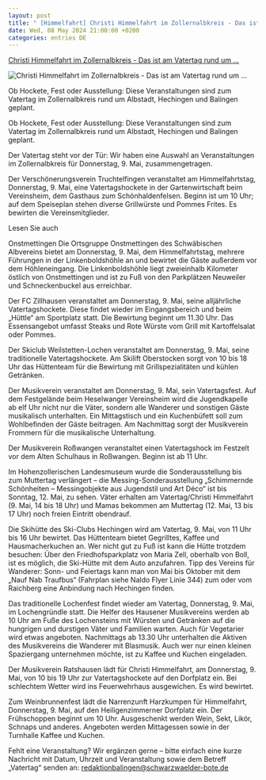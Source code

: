 ```yaml
---
layout: post
title: " [Himmelfahrt] Christi Himmelfahrt im Zollernalbkreis - Das ist am Vatertag rund um ..."
date: Wed, 08 May 2024 21:00:00 +0200
categories: entries DE
---
```

[Christi Himmelfahrt im Zollernalbkreis - Das ist am Vatertag rund um ...](https://www.schwarzwaelder-bote.de/inhalt.christi-himmelfahrt-im-zollernalbkreis-vatertag-rund-um-albstadt-balingen-hechingen.6486442e-aee4-4a24-bbaa-fcabc96e801c.html)

![Christi Himmelfahrt im Zollernalbkreis - Das ist am Vatertag rund um ...](https://www.schwarzwaelder-bote.de/media.media.789fa42f-35d0-4812-a996-13e724af2125.16x9_1024.jpg)

Ob Hockete, Fest oder Ausstellung: Diese Veranstaltungen sind zum Vatertag im Zollernalbkreis rund um Albstadt, Hechingen und Balingen geplant.

Ob Hockete, Fest oder Ausstellung: Diese Veranstaltungen sind zum Vatertag im Zollernalbkreis rund um Albstadt, Hechingen und Balingen geplant.

Der Vatertag steht vor der Tür: Wir haben eine Auswahl an Veranstaltungen im Zollernalbkreis für Donnerstag, 9. Mai, zusammengetragen.

Der Verschönerungsverein Truchtelfingen veranstaltet am Himmelfahrtstag, Donnerstag, 9. Mai, eine Vatertagshockete in der Gartenwirtschaft beim Vereinsheim, dem Gasthaus zum Schönhaldenfelsen. Beginn ist um 10 Uhr; auf dem Speiseplan stehen diverse Grillwürste und Pommes Frites. Es bewirten die Vereinsmitglieder.

Lesen Sie auch

Onstmettingen Die Ortsgruppe Onstmettingen des Schwäbischen Albvereins bietet am Donnerstag, 9. Mai, dem Himmelfahrtstag, mehrere Führungen in der Linkenboldshöhle an und bewirtet die Gäste außerdem vor dem Höhleneingang. Die Linkenboldshöhle liegt zweieinhalb Kilometer östlich von Onstmettingen und ist zu Fuß von den Parkplätzen Neuweiler und Schneckenbuckel aus erreichbar.

Der FC Zillhausen veranstaltet am Donnerstag, 9. Mai, seine alljährliche Vatertagshockete. Diese findet wieder im Eingangsbereich und beim „Hüttle“ am Sportplatz statt. Die Bewirtung beginnt um 11.30 Uhr. Das Essensangebot umfasst Steaks und Rote Würste vom Grill mit Kartoffelsalat oder Pommes.

Der Skiclub Weilstetten-Lochen veranstaltet am Donnerstag, 9. Mai, seine traditionelle Vatertagshockete. Am Skilift Oberstocken sorgt von 10 bis 18 Uhr das Hüttenteam für die Bewirtung mit Grillspezialitäten und kühlen Getränken.

Der Musikverein veranstaltet am Donnerstag, 9. Mai, sein Vatertagsfest. Auf dem Festgelände beim Heselwanger Vereinsheim wird die Jugendkapelle ab elf Uhr nicht nur die Väter, sondern alle Wanderer und sonstigen Gäste musikalisch unterhalten. Ein Mittagstisch und ein Kuchenbüfett soll zum Wohlbefinden der Gäste beitragen. Am Nachmittag sorgt der Musikverein Frommern für die musikalische Unterhaltung.

Der Musikverein Roßwangen veranstaltet einen Vatertagshock im Festzelt vor dem Alten Schulhaus in Roßwangen. Beginn ist ab 11 Uhr.

Im Hohenzollerischen Landesmuseum wurde die Sonderausstellung bis zum Muttertag verlängert – die Messing-Sonderausstellung „Schimmernde Schönheiten – Messingobjekte aus Jugendstil und Art Déco“ ist bis Sonntag, 12. Mai, zu sehen. Väter erhalten am Vatertag/Christi Himmelfahrt (9. Mai, 14 bis 18 Uhr) und Mamas bekommen am Muttertag (12. Mai, 13 bis 17 Uhr) noch freien Eintritt obendrauf.

Die Skihütte des Ski-Clubs Hechingen wird am Vatertag, 9. Mai, von 11 Uhr bis 16 Uhr bewirtet. Das Hüttenteam bietet Gegrilltes, Kaffee und Hausmacherkuchen an. Wer nicht gut zu Fuß ist kann die Hütte trotzdem besuchen: Über den Friedhofsparkplatz von Maria Zell, oberhalb von Boll, ist es möglich, die Ski-Hütte mit dem Auto anzufahren. Tipp des Vereins für Wanderer: Sonn- und Feiertags kann man von Mai bis Oktober mit dem „Nauf Nab Traufbus“ (Fahrplan siehe Naldo Flyer Linie 344) zum oder vom Raichberg eine Anbindung nach Hechingen finden.

Das traditionelle Lochenfest findet wieder am Vatertag, Donnerstag, 9. Mai, im Lochengründle statt. Die Helfer des Hausener Musikvereins werden ab 10 Uhr am Fuße des Lochensteins mit Würsten und Getränken auf die hungrigen und durstigen Väter und Familien warten. Auch für Vegetarier wird etwas angeboten. Nachmittags ab 13.30 Uhr unterhalten die Aktiven des Musikvereins die Wanderer mit Blasmusik. Auch wer nur einen kleinen Spaziergang unternehmen möchte, ist zu Kaffee und Kuchen eingeladen.

Der Musikverein Ratshausen lädt für Christi Himmelfahrt, am Donnerstag, 9. Mai, von 10 bis 19 Uhr zur Vatertagshockete auf den Dorfplatz ein. Bei schlechtem Wetter wird ins Feuerwehrhaus ausgewichen. Es wird bewirtet.

Zum Weinbrunnenfest lädt die Narrenzunft Harzkumpen für Himmelfahrt, Donnerstag, 9. Mai, auf den Heiligenzimmerner Dorfplatz ein. Der Frühschoppen beginnt um 10 Uhr. Ausgeschenkt werden Wein, Sekt, Likör, Schnaps und anderes. Angeboten werden Mittagessen sowie in der Turnhalle Kaffee und Kuchen.

Fehlt eine Veranstaltung? Wir ergänzen gerne – bitte einfach eine kurze Nachricht mit Datum, Uhrzeit und Veranstaltung sowie dem Betreff „Vatertag“ senden an: redaktionbalingen@schwarzwaelder-bote.de

